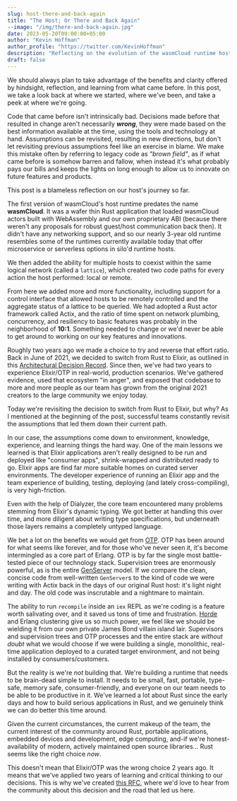 ```yaml
---
slug: host-there-and-back-again
title: "The Host; Or There and Back Again"
--image: "/img/there-and-back-again.jpg"
date: 2023-05-20T09:00:00+05:00
author: "Kevin Hoffman"
author_profile: "https://twitter.com/KevinHoffman"
description: "Reflecting on the evolution of the wasmCloud runtime host"
draft: false
---
```


We should always plan to take advantage of the benefits and clarity offered by hindsight, reflection, and learning from what came before. In this post, we take a look back at where we started, where we've been, and take a peek at where we're going.

<!-- truncate -->

Code that came before isn't intrinsically bad. Decisions made before that resulted in change aren't necessarily **_wrong_**, they were made based on the best information available at the time, using the tools and technology at hand. Assumptions can be revisited, resulting in new directions, but don't let revisiting previous assumptions feel like an exercise in blame. We make this mistake often by referring to legacy code as _"brown field"_, as if what came before is somehow barren and fallow, when instead it's what probably pays our bills and keeps the lights on long enough to allow us to innovate on future features and products.

This post is a blameless reflection on our host's journey so far.

The first version of wasmCloud's host runtime predates the name **wasmCloud**. It was a wafer thin Rust application that loaded wasmCloud actors built with WebAssembly and our own proprietary ABI (because there weren't any proposals for robust guest/host communication back then). It didn't have any networking support, and so our nearly 3-year old runtime resembles some of the runtimes currently available today that offer microservice or serverless options in silo'd runtime hosts.

We then added the ability for multiple hosts to coexist within the same logical network (called a `lattice`), which created two code paths for every action the host performed: local or remote.

From here we added more and more functionality, including support for a control interface that allowed hosts to be remotely controlled and the aggregate status of a lattice to be queried. We had adopted a Rust actor framework called Actix, and the ratio of time spent on network plumbing, concurrency, and resiliency to basic features was probably in the neighborhood of **10:1**. Something needed to change or we'd never be able to get around to working on our key features and innovations.

Roughly two years ago we made a choice to try and reverse that effort ratio. Back in June of 2021, we decided to switch from Rust to Elixir, as outlined in this [Architectural Decision Record](https://wasmcloud.github.io/adr/0010-otp.html). Since then, we've had two years to experience Elixir/OTP in real-world, production scenarios. We've gathered evidence, used that ecosystem "in anger", and exposed that codebase to more and more people as our team has grown from the original 2021 creators to the large community we enjoy today.

Today we're revisiting the decision to switch from Rust to Elixir, but why? As I mentioned at the beginning of the post, successful teams constantly revisit the assumptions that led them down their current path.

In our case, the assumptions come down to environment, knowledge, experience, and learning things the hard way. One of the main lessons we learned is that Elixir applications aren't really designed to be run and deployed like "consumer apps", shrink-wrapped and distributed ready to go. Elixir apps are find far more suitable homes on curated server environments. The developer experience of running an Elixir app and the team experience of building, testing, deploying (and lately cross-compiling), is very high-friction.

Even with the help of Dialyzer, the core team encountered many problems stemming from Elixir's dynamic typing. We got better at handling this over time, and more diligent about writing type specifications, but underneath those layers remains a completely untyped language.

We bet a lot on the benefits we would get from [OTP](https://www.erlang.org). OTP has been around for what seems like forever, and for those who've never seen it, it's become intermingled as a core part of Erlang. OTP is by far the single most battle-tested piece of our technology stack. Supervision trees are enormously powerful, as is the entire [GenServer](https://hexdocs.pm/elixir/1.14/GenServer.html) model. If we compare the clean, concise code from well-written `GenServer`s to the kind of code we were writing with Actix back in the days of our original Rust host: it's light night and day. The old code was inscrutable and a nightmare to maintain.

The ability to run `recompile` inside an `iex` REPL as we're coding is a feature worth salivating over, and it saved us tons of time and frustration. [Horde](https://hexdocs.pm/horde/getting_started.html) and Erlang clustering give us so much power, we feel like we should be wielding it from our own private James Bond villain island lair. Supervisors and supervision trees and OTP processes and the entire stack are _without doubt_ what we would choose if we were building a single, monolithic, real-time application deployed to a curated target environment, and not being installed by consumers/customers.

But the reality is we're _not_ building that. We're building a runtime that needs to be brain-dead simple to install. It needs to be small, fast, portable, type-safe, memory safe, consumer-friendly, and everyone on our team needs to be able to be productive in it. We've learned a lot about Rust since the early days and how to build serious applications in Rust, and we genuinely think we can do better this time around.

Given the current circumstances, the current makeup of the team, the current interest of the community around Rust, portable applications, embedded devices and development, edge computing, and-if we're honest-availability of modern, actively maintained open source libraries... Rust seems like the right choice _now_.

This doesn't mean that Elixir/OTP was the wrong choice 2 years ago. It means that we've applied two years of learning and critical thinking to our decisions. This is why we've created [this RFC](https://github.com/wasmCloud/wasmCloud/issues/324), where we'd love to hear from the community about this decision and the road that led us here.